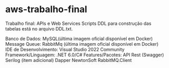 # aws-trabalho-final
Trabalho final: APIs e Web Services
Scripts DDL para construção das tabelas está no arquivo DDL.txt.

Banco de Dados: MySQL(última imagem oficial disponível em Docker)
Message Queue: RabbitMq (última imagem oficial disponível em Docker)
IDE de Desenvolvimento: Visual Studio 2022 Community
Framework/Linguagem: .NET 6.0/C#
Features/Pacotes: 
    API Rest (Swagger)
		Serilog (item adicional)
		Dapper 
		NewtonSoft
		RabbitMQ.Client
